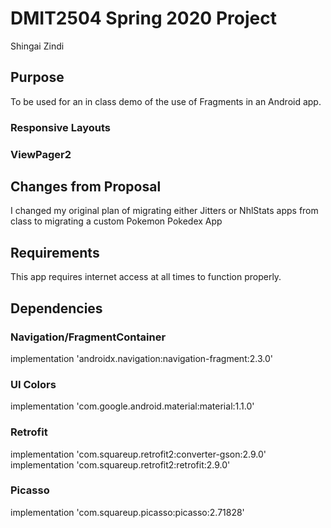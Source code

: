 # DMIT2504 Spring 2020 Project
Shingai Zindi

## Purpose
To be used for an in class demo of the use of Fragments in an Android app.
### Responsive Layouts
### ViewPager2

## 
## Changes from Proposal
I changed my original plan of migrating either Jitters or NhlStats apps from class to migrating a custom Pokemon Pokedex App

## 
## Requirements
This app requires internet access at all times to function properly.

## 
## Dependencies
### Navigation/FragmentContainer
implementation 'androidx.navigation:navigation-fragment:2.3.0'

### UI Colors
implementation 'com.google.android.material:material:1.1.0'

### Retrofit
implementation 'com.squareup.retrofit2:converter-gson:2.9.0'
implementation 'com.squareup.retrofit2:retrofit:2.9.0'

### Picasso
implementation 'com.squareup.picasso:picasso:2.71828'
